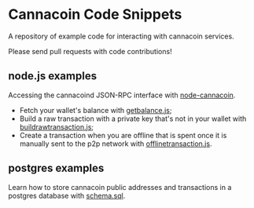 # Cannacoin Code Snippets

A repository of example code for interacting with cannacoin services. 

Please send pull requests with code contributions!


## node.js examples
Accessing the cannacoind JSON-RPC interface with [node-cannacoin](https://github.com/countable/node-cannacoin).

 - Fetch your wallet's balance with [getbalance.js](nodejs/getbalance.js);
 - Build a raw transaction with a private key that's not in your wallet with [buildrawtransaction.js](nodejs/buildrawtransaction.js);
 - Create a transaction when you are offline that is spent once it is manually sent to the p2p network with [offlinetransaction.js](nodejs/offlinetransaction.js).

## postgres examples
Learn how to store cannacoin public addresses and transactions in a postgres database with [schema.sql](postgres/schema.sql).
